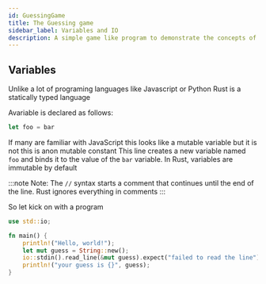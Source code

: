 ```yaml
---
id: GuessingGame
title: The Guessing game
sidebar_label: Variables and IO
description: A simple game like program to demonstrate the concepts of variable in Rust 
---
```


## Variables

Unlike a lot of programing languages like Javascript or Python Rust is a statically typed language

Avariable is declared as follows:


```rust
let foo = bar
```
If many are familiar with JavaScript this looks like a mutable variable but it is not this is anon mutable constant
This line creates a new variable named ```foo``` and binds it to the value of the ```bar``` variable. In Rust, variables are immutable by default

:::note
Note: The ```//``` syntax starts a comment that continues until the end of the line. Rust ignores everything in comments
:::

So let kick on with a program

```rust
use std::io;

fn main() {
    println!("Hello, world!");
    let mut guess = String::new();
    io::stdin().read_line(&mut guess).expect("failed to read the line");
    println!("your guess is {}", guess);
}


```

